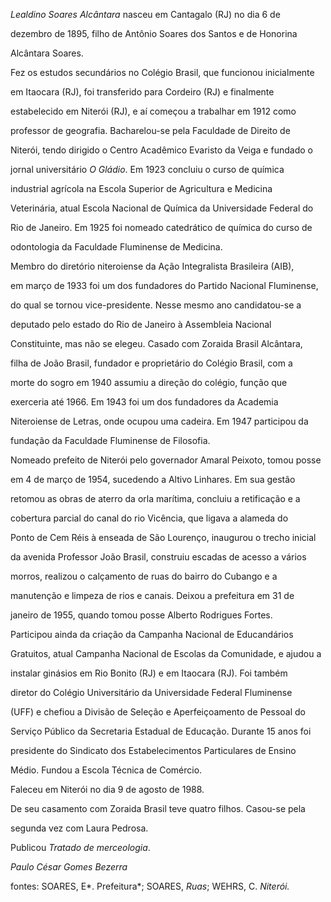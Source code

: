 

*Lealdino Soares Alcântara* nasceu em Cantagalo (RJ) no dia 6 de

dezembro de 1895, filho de Antônio Soares dos Santos e de Honorina

Alcântara Soares.



Fez os estudos secundários no Colégio Brasil, que funcionou inicialmente

em Itaocara (RJ), foi transferido para Cordeiro (RJ) e finalmente

estabelecido em Niterói (RJ), e aí começou a trabalhar em 1912 como

professor de geografia. Bacharelou-se pela Faculdade de Direito de

Niterói, tendo dirigido o Centro Acadêmico Evaristo da Veiga e fundado o

jornal universitário *O Gládio*. Em 1923 concluiu o curso de química

industrial agrícola na Escola Superior de Agricultura e Medicina

Veterinária, atual Escola Nacional de Química da Universidade Federal do

Rio de Janeiro. Em 1925 foi nomeado catedrático de química do curso de

odontologia da Faculdade Fluminense de Medicina.



Membro do diretório niteroiense da Ação Integralista Brasileira (AIB),

em março de 1933 foi um dos fundadores do Partido Nacional Fluminense,

do qual se tornou vice-presidente. Nesse mesmo ano candidatou-se a

deputado pelo estado do Rio de Janeiro à Assembleia Nacional

Constituinte, mas não se elegeu. Casado com Zoraida Brasil Alcântara,

filha de João Brasil, fundador e proprietário do Colégio Brasil, com a

morte do sogro em 1940 assumiu a direção do colégio, função que

exerceria até 1966. Em 1943 foi um dos fundadores da Academia

Niteroiense de Letras, onde ocupou uma cadeira. Em 1947 participou da

fundação da Faculdade Fluminense de Filosofia.



Nomeado prefeito de Niterói pelo governador Amaral Peixoto, tomou posse

em 4 de março de 1954, sucedendo a Altivo Linhares. Em sua gestão

retomou as obras de aterro da orla marítima, concluiu a retificação e a

cobertura parcial do canal do rio Vicência, que ligava a alameda do

Ponto de Cem Réis à enseada de São Lourenço, inaugurou o trecho inicial

da avenida Professor João Brasil, construiu escadas de acesso a vários

morros, realizou o calçamento de ruas do bairro do Cubango e a

manutenção e limpeza de rios e canais. Deixou a prefeitura em 31 de

janeiro de 1955, quando tomou posse Alberto Rodrigues Fortes.



Participou ainda da criação da Campanha Nacional de Educandários

Gratuitos, atual Campanha Nacional de Escolas da Comunidade, e ajudou a

instalar ginásios em Rio Bonito (RJ) e em Itaocara (RJ). Foi também

diretor do Colégio Universitário da Universidade Federal Fluminense

(UFF) e chefiou a Divisão de Seleção e Aperfeiçoamento de Pessoal do

Serviço Público da Secretaria Estadual de Educação. Durante 15 anos foi

presidente do Sindicato dos Estabelecimentos Particulares de Ensino

Médio. Fundou a Escola Técnica de Comércio.



Faleceu em Niterói no dia 9 de agosto de 1988.



De seu casamento com Zoraida Brasil teve quatro filhos. Casou-se pela

segunda vez com Laura Pedrosa.



Publicou *Tratado de merceologia*.



*Paulo César Gomes Bezerra*



fontes: SOARES, E*. Prefeitura*; SOARES, *Ruas*; WEHRS, C. *Niterói.*

